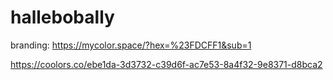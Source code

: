 # hallebobally

branding:
https://mycolor.space/?hex=%23FDCFF1&sub=1 

https://coolors.co/ebe1da-3d3732-c39d6f-ac7e53-8a4f32-9e8371-d8bca2